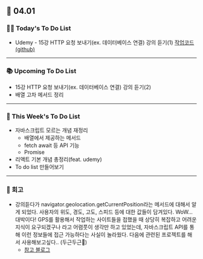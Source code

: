 ## 📆 04.01

### 💁‍♀️ Today's To Do List

- Udemy - 15강 HTTP 요청 보내기(ex. 데이터베이스 연결) 강의 듣기(1) [작업코드(github)](https://github.com/yennnny/practice-projects/tree/main/api-practice)

---

### 📚 Upcoming To Do List

- 15강 HTTP 요청 보내기(ex. 데이터베이스 연결) 강의 듣기(2)
- 배열 고차 메서드 정리

---

### 📌 This Week's To Do List

- 자바스크립트 모르는 개념 재정리
  - 배열에서 제공하는 메서드
  - fetch await 등 API 기능
  - Promise
- 리액트 기본 개념 총정리(feat. udemy)
- To do list 만들어보기

---

### 👀 회고

- 강의듣다가 navigator.geolocation.getCurrentPosition라는 메서드에 대해서 알게 되었다. 사용자의 위도, 경도, 고도, 스피드 등에 대한 값들이 담겨있다.
  WoW... 대박이다! GPS를 활용해서 작업하는 사이트들을 접했을 때 상당히 복잡하고 어려운 지식이 요구되겠구나 라고 어렴풋이 생각만 하고 있었는데, 자바스크립트 API를 통해 이런 정보들에 접근 가능하다는 사실이 놀라웠다. 다음에 관련된 프로젝트를 해서 사용해보고싶다.. (두근두근🤩)
  - [참고 블로그](https://www.zerocho.com/category/HTML&DOM/post/59155228a22a5d001827ea5d)
